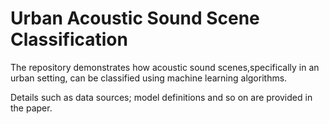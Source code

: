 # Urban Acoustic Sound Scene Classification

The repository demonstrates how acoustic sound scenes,specifically in an urban setting, can be classified using machine learning algorithms.

Details such as data sources; model definitions and so on are provided in the paper.
